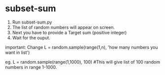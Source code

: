 # subset-sum
1) Run subset-sum.py
2) The list of random numbers will appear on screen.
3) Next you have to provide a Target sum (positive integer)
4) Wait for the ouput.

important: Change L = random.sample(range(1,n), 'how many numbers you want in list')

eg. L = random.sample(range(1,1000), 100)     #This will give list of 100 random numbers in range 1-1000. 
